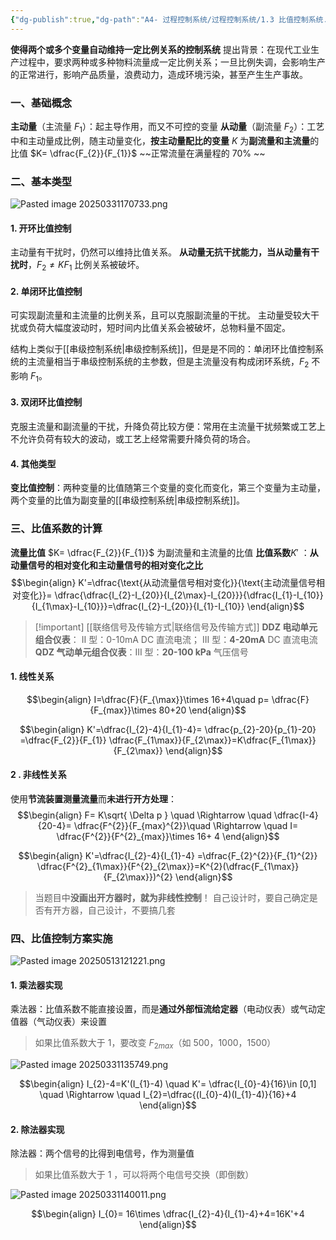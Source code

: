 ```yaml
---
{"dg-publish":true,"dg-path":"A4- 过程控制系统/过程控制系统/1.3 比值控制系统.md","permalink":"/A4- 过程控制系统/过程控制系统/1.3 比值控制系统/","dgPassFrontmatter":true,"noteIcon":"","created":"2025-03-21T09:53:29.000+08:00","updated":"2025-08-02T10:36:28.624+08:00"}
---
```


**使得两个或多个变量自动维持一定比例关系的控制系统**
提出背景：在现代工业生产过程中，要求两种或多种物料流量成一定比例关系；一旦比例失调，会影响生产的正常进行，影响产品质量，浪费动力，造成环境污染，甚至产生生产事故。
### 一、基础概念
**主动量**（主流量 $F_{1}$）：起主导作用，而又不可控的变量
**从动量**（副流量 $F_{2}$）：工艺中和主动量成比例，随主动量变化，**按主动量配比的变量**
$K$ 为**副流量和主流量**的比值 $K= \dfrac{F_{2}}{F_{1}}$    ~~正常流量在满量程的 70% ~~

### 二、基本类型
![Pasted image 20250331170733.png](/img/user/Photo%20Resources/Pasted%20image%2020250331170733.png)

#### 1. 开环比值控制
主动量有干扰时，仍然可以维持比值关系。
**从动量无抗干扰能力，当从动量有干扰时**，$F_{2} \neq KF_{1}$  比例关系被破坏。

#### 2. 单闭环比值控制
可实现副流量和主流量的比例关系，且可以克服副流量的干扰。
主动量受较大干扰或负荷大幅度波动时，短时间内比值关系会被破坏，总物料量不固定。

结构上类似于[[串级控制系统\|串级控制系统]]，但是是不同的：单闭环比值控制系统的主流量相当于串级控制系统的主参数，但是主流量没有构成闭环系统，$F_{2}$ 不影响 $F_{1}$。

#### 3. 双闭环比值控制
克服主流量和副流量的干扰，升降负荷比较方便：常用在主流量干扰频繁或工艺上不允许负荷有较大的波动，或工艺上经常需要升降负荷的场合。
#### 4. 其他类型
**变比值控制**：两种变量的比值随第三个变量的变化而变化，第三个变量为主动量，两个变量的比值为副变量的[[串级控制系统\|串级控制系统]]。

### 三、比值系数的计算
**流量比值**  $K= \dfrac{F_{2}}{F_{1}}$ 为副流量和主流量的比值
**比值系数**$K'$ ：**从动量信号的相对变化和主动量信号的相对变化之比**
$$\begin{align}
K'=\dfrac{\text{从动流量信号相对变化}}{\text{主动流量信号相对变化}}= \dfrac{\dfrac{I_{2}-I_{20}}{I_{2\max}-I_{20}}}{\dfrac{I_{1}-I_{10}}{I_{1\max}-I_{10}}}=\dfrac{I_{2}-I_{20}}{I_{1}-I_{10}}
\end{align}$$

> [!important] [[联络信号及传输方式\|联络信号及传输方式]]
> **DDZ 电动单元组合仪表**： II 型：0-10mA DC 直流电流； III 型：**4-20mA** DC 直流电流
> **QDZ 气动单元组合仪表**：III 型：**20-100 kPa** 气压信号
#### 1. 线性关系
$$\begin{align}
I=\dfrac{F}{F_{\max}}\times 16+4\quad  p= \dfrac{F}{F_{max}}\times 80+20
\end{align}$$

$$\begin{align}
K'=\dfrac{I_{2}-4}{I_{1}-4}= \dfrac{p_{2}-20}{p_{1}-20} =\dfrac{F_{2}}{F_{1}} \dfrac{F_{1\max}}{F_{2\max}}=K\dfrac{F_{1\max}}{F_{2\max}}
\end{align}$$
#### 2 . 非线性关系
使用**节流装置测量流量**而**未进行开方处理**：
$$\begin{align}
F= K\sqrt{ \Delta p } \quad \Rightarrow \quad \dfrac{I-4}{20-4}= \dfrac{F^{2}}{F_{max}^{2}}\quad \Rightarrow \quad I= \dfrac{F^{2}}{F^{2}_{max}}\times 16+ 4  
\end{align}$$

$$\begin{align}
K'=\dfrac{I_{2}-4}{I_{1}-4} =\dfrac{F_{2}^{2}}{F_{1}^{2}} \dfrac{F^{2}_{1\max}}{F^{2}_{2\max}}=K^{2}(\dfrac{F_{1\max}}{F_{2\max}})^{2}
\end{align}$$

> 当题目中**没画出开方器时，就为非线性控制**！
> 自己设计时，要自己确定是否有开方器，自己设计，不要搞几套

### 四、比值控制方案实施
![Pasted image 20250513121221.png](/img/user/Photo%20Resources/Pasted%20image%2020250513121221.png)

#### 1. 乘法器实现
乘法器：比值系数不能直接设置，而是**通过外部恒流给定器**（电动仪表）或气动定值器（气动仪表）来设置
> 如果比值系数大于 1，要改变 $F_{2max}$（如 500，1000，1500） 


![Pasted image 20250331135749.png](/img/user/Photo%20Resources/Pasted%20image%2020250331135749.png)

$$\begin{align}
I_{2}-4=K'(I_{1}-4)    \quad K'= \dfrac{I_{0}-4}{16}\in [0,1] \quad \Rightarrow \quad  I_{2}=\dfrac{(I_{0}-4)(I_{1}-4)}{16}+4
\end{align}$$

#### 2. 除法器实现
除法器：两个信号的比得到电信号，作为测量值
> 如果比值系数大于 1 ，可以将两个电信号交换（即倒数）

![Pasted image 20250331140011.png](/img/user/Photo%20Resources/Pasted%20image%2020250331140011.png)

$$\begin{align}
I_{0}= 16\times \dfrac{I_{2}-4}{I_{1}-4}+4=16K'+4
\end{align}$$

